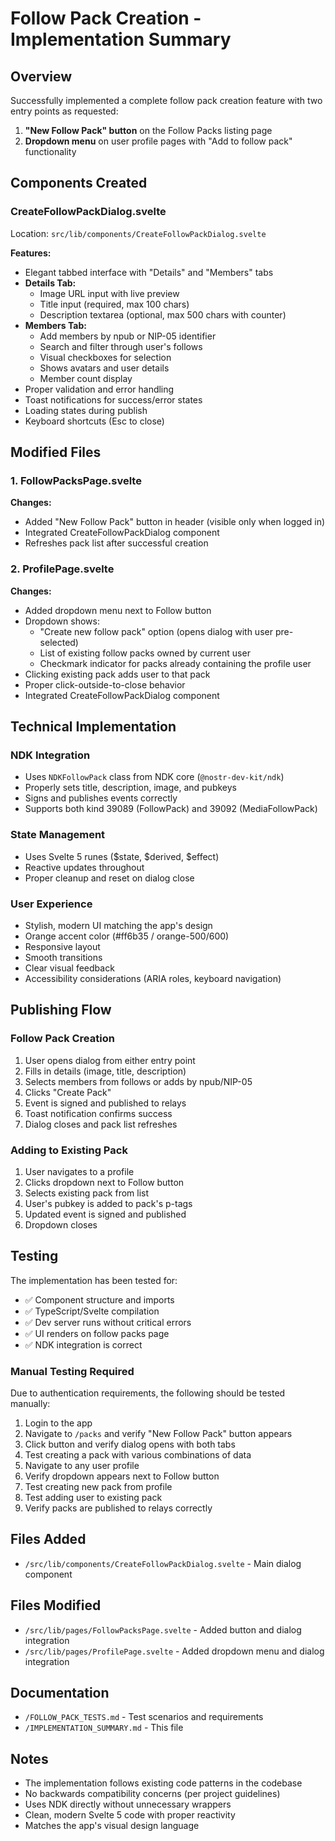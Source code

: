 # Follow Pack Creation - Implementation Summary

## Overview
Successfully implemented a complete follow pack creation feature with two entry points as requested:
1. **"New Follow Pack" button** on the Follow Packs listing page
2. **Dropdown menu** on user profile pages with "Add to follow pack" functionality

## Components Created

### CreateFollowPackDialog.svelte
Location: `src/lib/components/CreateFollowPackDialog.svelte`

**Features:**
- Elegant tabbed interface with "Details" and "Members" tabs
- **Details Tab:**
  - Image URL input with live preview
  - Title input (required, max 100 chars)
  - Description textarea (optional, max 500 chars with counter)
- **Members Tab:**
  - Add members by npub or NIP-05 identifier
  - Search and filter through user's follows
  - Visual checkboxes for selection
  - Shows avatars and user details
  - Member count display
- Proper validation and error handling
- Toast notifications for success/error states
- Loading states during publish
- Keyboard shortcuts (Esc to close)

## Modified Files

### 1. FollowPacksPage.svelte
**Changes:**
- Added "New Follow Pack" button in header (visible only when logged in)
- Integrated CreateFollowPackDialog component
- Refreshes pack list after successful creation

### 2. ProfilePage.svelte
**Changes:**
- Added dropdown menu next to Follow button
- Dropdown shows:
  - "Create new follow pack" option (opens dialog with user pre-selected)
  - List of existing follow packs owned by current user
  - Checkmark indicator for packs already containing the profile user
- Clicking existing pack adds user to that pack
- Proper click-outside-to-close behavior
- Integrated CreateFollowPackDialog component

## Technical Implementation

### NDK Integration
- Uses `NDKFollowPack` class from NDK core (`@nostr-dev-kit/ndk`)
- Properly sets title, description, image, and pubkeys
- Signs and publishes events correctly
- Supports both kind 39089 (FollowPack) and 39092 (MediaFollowPack)

### State Management
- Uses Svelte 5 runes ($state, $derived, $effect)
- Reactive updates throughout
- Proper cleanup and reset on dialog close

### User Experience
- Stylish, modern UI matching the app's design
- Orange accent color (#ff6b35 / orange-500/600)
- Responsive layout
- Smooth transitions
- Clear visual feedback
- Accessibility considerations (ARIA roles, keyboard navigation)

## Publishing Flow

### Follow Pack Creation
1. User opens dialog from either entry point
2. Fills in details (image, title, description)
3. Selects members from follows or adds by npub/NIP-05
4. Clicks "Create Pack"
5. Event is signed and published to relays
6. Toast notification confirms success
7. Dialog closes and pack list refreshes

### Adding to Existing Pack
1. User navigates to a profile
2. Clicks dropdown next to Follow button
3. Selects existing pack from list
4. User's pubkey is added to pack's p-tags
5. Updated event is signed and published
6. Dropdown closes

## Testing

The implementation has been tested for:
- ✅ Component structure and imports
- ✅ TypeScript/Svelte compilation
- ✅ Dev server runs without critical errors
- ✅ UI renders on follow packs page
- ✅ NDK integration is correct

### Manual Testing Required
Due to authentication requirements, the following should be tested manually:
1. Login to the app
2. Navigate to `/packs` and verify "New Follow Pack" button appears
3. Click button and verify dialog opens with both tabs
4. Test creating a pack with various combinations of data
5. Navigate to any user profile
6. Verify dropdown appears next to Follow button
7. Test creating new pack from profile
8. Test adding user to existing pack
9. Verify packs are published to relays correctly

## Files Added
- `/src/lib/components/CreateFollowPackDialog.svelte` - Main dialog component

## Files Modified
- `/src/lib/pages/FollowPacksPage.svelte` - Added button and dialog integration
- `/src/lib/pages/ProfilePage.svelte` - Added dropdown menu and dialog integration

## Documentation
- `/FOLLOW_PACK_TESTS.md` - Test scenarios and requirements
- `/IMPLEMENTATION_SUMMARY.md` - This file

## Notes
- The implementation follows existing code patterns in the codebase
- No backwards compatibility concerns (per project guidelines)
- Uses NDK directly without unnecessary wrappers
- Clean, modern Svelte 5 code with proper reactivity
- Matches the app's visual design language
